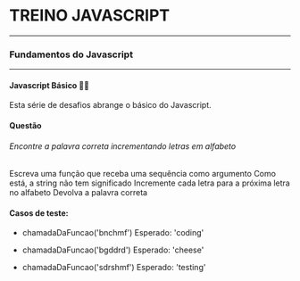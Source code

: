 # TREINO JAVASCRIPT #
---
### Fundamentos do Javascript ###
---
#### Javascript Básico 👨‍💻
Esta série de desafios abrange o básico do Javascript.
#### Questão
###### Encontre a palavra correta incrementando letras em alfabeto
Escreva uma função que receba uma sequência como argumento
Como está, a string não tem significado
Incremente cada letra para a próxima letra no alfabeto
Devolva a palavra correta

#### Casos de teste:
- chamadaDaFuncao('bnchmf')
Esperado: 'coding'

- chamadaDaFuncao('bgddrd')
Esperado: 'cheese'

- chamadaDaFuncao('sdrshmf')
Esperado: 'testing'